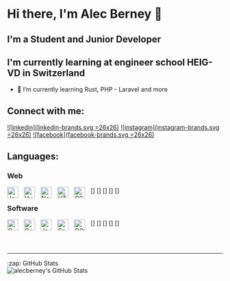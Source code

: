 # Hi there, I'm Alec Berney 👋 

## I'm a Student and Junior Developer
## I'm currently learning at engineer school HEIG-VD in Switzerland

- 🌱 I’m currently learning Rust, PHP - Laravel and more

## Connect with me:

[![linkedin](linkedin-brands.svg =26x26)](https://www.linkedin.com/in/alec-berney-5682b4159/)
[![instagram](instagram-brands.svg =26x26)](https://www.instagram.com/alec.berney/)
[![facebook](facebook-brands.svg =26x26)](https://www.facebook.com/profile.php?id=100010612181619)

## Languages:

### Web

[<img align="left" alt="JavaScript" width="26px" src="https://cdn.jsdelivr.net/gh/devicons/devicon/icons/javascript/javascript-original.svg" style="padding-right:10px;" />]
[<img align="left" alt="Vue.js" width="26px" src="https://cdn.jsdelivr.net/gh/devicons/devicon/icons/vuejs/vuejs-original.svg" style="padding-right:10px;" />]
[<img align="left" alt="Node.js" width="26px" src="https://cdn.jsdelivr.net/gh/devicons/devicon/icons/nodejs/nodejs-original.svg" style="padding-right:10px;" />]
[<img align="left" alt="HTML5" width="26px" src="https://cdn.jsdelivr.net/gh/devicons/devicon/icons/html5/html5-original.svg" style="padding-right:10px;" />]
[<img align="left" alt="CSS3" width="26px" src="https://cdn.jsdelivr.net/gh/devicons/devicon/icons/css3/css3-original.svg" style="padding-right:10px;" />]

### Software

[<img align="left" alt="C" width="26px" src="https://cdn.jsdelivr.net/gh/devicons/devicon/icons/c/c-original.svg" style="padding-right:10px;" />]
[<img align="left" alt="C++" width="26px" src="https://cdn.jsdelivr.net/gh/devicons/devicon/icons/c++/c++-original.svg" style="padding-right:10px;" />]
[<img align="left" alt="Java" width="26px" src="https://cdn.jsdelivr.net/gh/devicons/devicon/icons/java/java-original.svg" style="padding-right:10px;" />]
[<img align="left" alt="Spring" width="26px" src="https://cdn.jsdelivr.net/gh/devicons/devicon/icons/spring/spring-original.svg" style="padding-right:10px;" />]
[<img align="left" alt="GO" width="26px" src="https://cdn.jsdelivr.net/gh/devicons/devicon/icons/go/go-original.svg" style="padding-right:10px;" />]

<br />
<br />

---

<summary>:zap: GitHub Stats</summary>

<img align="left" alt="alecberney's GitHub Stats" src="https://github-readme-stats.vercel.app/api?username=alecberney&show_icons=true&hide_border=false&title_color=ff652f&icon_color=FFE400&bg_color=09131B&text_color=ffffff&border_color=0c1a25" />
